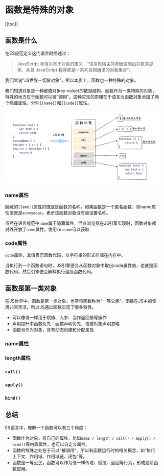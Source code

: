 # 函数是特殊的对象

[[toc]]

## 函数是什么

在ES规范定义这门语言时描述过：

> JavaScript 标准对基于对象的定义：“语言和宿主的基础设施由对象来提供，并且 JavaScript 程序即是一系列互相通讯的对象集合”。

我们常说“JS世界一切皆对象”，所以本质上，函数也一种特殊的对象。

我们知道对象是一种键值对(key-value)的数据结构，函数作为一类特殊的对象，特殊的地方在于函数可以被“调用”。这种实现的原理在于语言为函数对象添加了两个隐藏属性，分别`[[name]]`和`[[code]]`属性。

![function-as-object.jpg](./images/function-as-object.jpg)

### name属性

隐藏的`[[ame]]`属性的值就是函数的名称，如果函数是一个匿名函数，则name属性值就是`anonymous`，表示该函数对象没有被设置名称。

虽然在语言规范中`name`属于隐藏属性，但各浏览器在JS引擎实现时，函数对象都对外开放了`name`属性，使用`fn.name`可以获取

### code属性

`code`属性，其值表示函数代码，以字符串的形式存储在内存中。

当执行到一个函数语句时，JS引擎便会从函数对象中取出code属性值，也就是函数代码，然后引擎便会解释执行这段函数代码。

## 函数是第一类对象

在JS世界中，函数是第一类对象，也常将函数称为“一等公民”，函数在JS中的使用非常灵活，所以JS通过函数实现了很多特性。

- 可以像值一样用于赋值、入参、当作返回值等操作
- 声明提升中函数优先：函数声明优先，值或对象声明忽略
- 函数也作为对象，具有动态创建和分配属性

### name属性

### length属性

### `call()`


### `apply()`


### `bind()`

## 总结

ES语言中，理解一个函数可以有三个角度：

- 函数作为对象，有自己的属性，比如`name / length / call() / apply() / bind()`等内置属性，也可以自定义属性。
- 函数的特殊之处在于可以“被调用”，所以有函数运行时的相关概念，如“执行上下文、作用域、作用域链、闭包”等。
- 函数是一等公民，函数可以作为值一样传递、赋值、返回等行为，形成高阶函数应用。